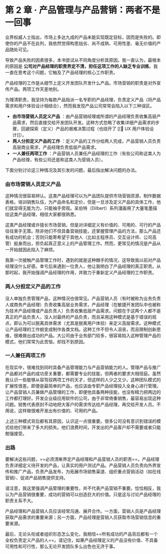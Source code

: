 # 第 2 章 · 产品管理与产品营销：两者不是一回事

业界权威人士指出，市场上多达九成的产品未能实现既定目标，因而是失败的。即使你的产品不在此列，我依然觉得构思拙劣、尚不成熟、可用性差、毫无价值的产品随处可见。

导致产品失败的因素很多，本书尝试从不同角度分析其原因。我一直认为，最根本的原因是 **公司对产品经理的职责界定不清，担任这项工作的人缺乏专业训练**。我一直在思考这个问题，它触及了产品经理的核心工作职责。

产品经理的工作是从细节上定义开发团队开发什么产品。市场营销的职责是对外宣传产品。两项工作天差地别。

为理清职责，我坚持为每款产品指派一名专职的产品经理，负责定义产品（将产品需求和用户体验设计相结合），然而我发现产品公司常常会陷入以下三种误区。

-  **由市场营销人员定义产品** ：由产品营销经理或所谓的产品经理负责收集高层产品需求，然后直接交给开发团队开发。这种方式忽略了收集详细产品需求的步骤，回避探索（定义）产品的艰难决策过程（也绕开了 [[🤔 UX 用户体验设计]]）。
- **两人分担定义产品的工作** ：定义产品的工作分给两人完成，产品营销人员负责高层商业需求，产品经理负责低层产品需求。
- **一人兼任两项工作** ：产品营销人员兼任产品经理的工作（有些公司称这类人为产品经理，有些公司还是称这类人为营销人员）。

下面分别讨论这三种情况及其引发的问题，最后指出解决问题的办法。

### 由市场营销人员定义产品

这种情况很容易辨认。这类产品经理可以为产品团队提供市场营销资源，制作数据表格，培训销售队伍，为产品命名和定价，但是一旦涉及定义产品的具体工作，他们就显得无能为力，只能袖手旁观。呆伯特（Dilbert）系列漫画用了大量笔墨描绘这类产品经理，相信大家都很熟悉。

这类产品经理或许擅长市场营销，但是对详细定义有价值的、可用的、可行的产品往往束手无策。除非他们不但具备营销技能，还掌握管理产品的方法，那么产品还有成功的机会；否则只能寄希望于其他人（比如主程序员、交互设计师、公司高管）挺身而出，担负起真正意义上的产品管理工作。然而，更常见的情况是产品从一开始就因此陷入了麻烦。

我第一次接触产品管理工作时，遇到的就是这种棘手的情况，这导致我以前对产品经理没什么好感。幸亏后来遇到一位贵人，他让我明白了产品经理的真正职责。从那时起，我开始强调产品经理的作用，并致力于重新定义产品经理的工作职责。

### 两人分担定义产品的工作

没人单独负责管理产品，这种情况也很常见。产品营销人员（有时被称为业务负责人或商务产品经理）负责收集高层业务需求，产品经理（在敏捷开发团队中也被称为技术产品经理或产品负责人）负责收集低层产品需求。问题在于这两个人都不是真正的产品负责人，没人对最终的产品负责，而且采用这种模式是基于错误的观点，即认为可以脱离具体需求（尤其是脱离用户体验）来定义高层需求。这种模式让产品经理的工作蜕变成制作各类文档。这种工作不但令人沮丧，而且限制创新思维，很难做出成功的产品。大公司由于业务部门较多，很容易陷入这种管理产品的模式，他们常常为此苦恼，却找不到原因。

### 一人兼任两项工作

在现实中，很难找到同时具备产品管理能力与产品营销能力的人。管理产品与推广产品都对产品的成功至关重要，都需要专业的技能，但两者的要求大相径庭。虽然我认识一些能够从容驾驭两项工作的天才，但这样的人少之又少。这种团队模式的扩展性很差。即便是最简单的产品，也应该由专职产品经理投入全身心进行管理。让产品营销人员兼做产品管理的工作，即便他具备两种技能，也没有精力把两边的工作都打理好。开发企业级应用软件的公司，由于非常倚重销售，最容易出现这种问题。销售代表原封不动地把大客户的需求传达给产品经理，再交给开发人员。不用说，这样做很难开发出有价值的、可用的产品。

上述三种模式背后都有其原因，认识这一点很重要。很多公司没有意识到错误的模式给他们带来了多大的损失。他们浪费时间，开发出的产品客户却不需要或者只能勉强接受。

### 出路

要解决这些问题，==必须清晰界定产品经理和产品营销人员的职责==。产品经理负责详细定义待开发的产品，让真实的用户测试产品。产品营销人员负责向外界宣传和推广产品，负责产品发布，为拓展市场销售渠道、组织重点营销活动（如在线营销）、促进产品销售提供支持。

请注意，我这里强调产品管理的重要性，并不代表产品营销不重要。恰恰相反，我认为产品营销很重要，成功的营销可以创造巨大的价值。只是这与讨论产品经理的职责关系不大。

产品经理和产品营销人员应该经常沟通、展开合作。一方面，营销人员是产品经理获取产品需求的重要来源；另一方面，产品经理是营销人员获取市场营销信息的重要来源。

最后，无论头衔或者组织形态怎么变化，我相信==所有成功的产品背后都有一个全权负责定义产品的人==。请记住，如果产品经理定义的产品没有价值、不具备可用性和可行性，那么无论开发团队多么出色也无济于事。
